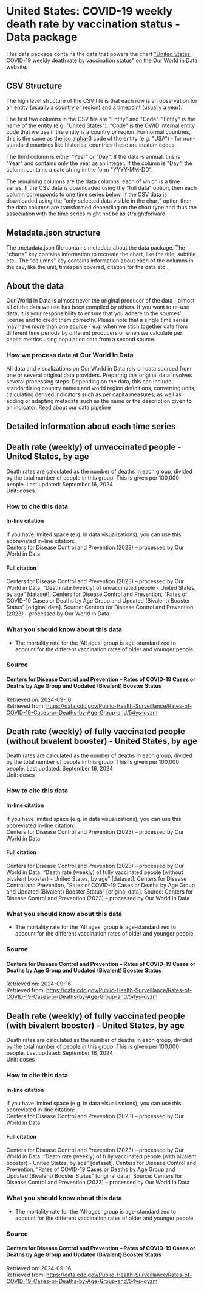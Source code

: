 # United States: COVID-19 weekly death rate by vaccination status - Data package

This data package contains the data that powers the chart ["United States: COVID-19 weekly death rate by vaccination status"](https://ourworldindata.org/grapher/united-states-rates-of-covid-19-deaths-by-vaccination-status?v=1&csvType=full&useColumnShortNames=false) on the Our World in Data website.

## CSV Structure

The high level structure of the CSV file is that each row is an observation for an entity (usually a country or region) and a timepoint (usually a year).

The first two columns in the CSV file are "Entity" and "Code". "Entity" is the name of the entity (e.g. "United States"). "Code" is the OWID internal entity code that we use if the entity is a country or region. For normal countries, this is the same as the [iso alpha-3](https://en.wikipedia.org/wiki/ISO_3166-1_alpha-3) code of the entity (e.g. "USA") - for non-standard countries like historical countries these are custom codes.

The third column is either "Year" or "Day". If the data is annual, this is "Year" and contains only the year as an integer. If the column is "Day", the column contains a date string in the form "YYYY-MM-DD".

The remaining columns are the data columns, each of which is a time series. If the CSV data is downloaded using the "full data" option, then each column corresponds to one time series below. If the CSV data is downloaded using the "only selected data visible in the chart" option then the data columns are transformed depending on the chart type and thus the association with the time series might not be as straightforward.

## Metadata.json structure

The .metadata.json file contains metadata about the data package. The "charts" key contains information to recreate the chart, like the title, subtitle etc.. The "columns" key contains information about each of the columns in the csv, like the unit, timespan covered, citation for the data etc..

## About the data

Our World in Data is almost never the original producer of the data - almost all of the data we use has been compiled by others. If you want to re-use data, it is your responsibility to ensure that you adhere to the sources' license and to credit them correctly. Please note that a single time series may have more than one source - e.g. when we stich together data from different time periods by different producers or when we calculate per capita metrics using population data from a second source.

### How we process data at Our World In Data
All data and visualizations on Our World in Data rely on data sourced from one or several original data providers. Preparing this original data involves several processing steps. Depending on the data, this can include standardizing country names and world region definitions, converting units, calculating derived indicators such as per capita measures, as well as adding or adapting metadata such as the name or the description given to an indicator.
[Read about our data pipeline](https://docs.owid.io/projects/etl/)

## Detailed information about each time series


## Death rate (weekly) of unvaccinated people - United States, by age
Death rates are calculated as the number of deaths in each group, divided by the total number of people in this group. This is given per 100,000 people.
Last updated: September 16, 2024  
Unit: doses  


### How to cite this data

#### In-line citation
If you have limited space (e.g. in data visualizations), you can use this abbreviated in-line citation:  
Centers for Disease Control and Prevention (2023) – processed by Our World in Data

#### Full citation
Centers for Disease Control and Prevention (2023) – processed by Our World in Data. “Death rate (weekly) of unvaccinated people - United States, by age” [dataset]. Centers for Disease Control and Prevention, “Rates of COVID-19 Cases or Deaths by Age Group and Updated (Bivalent) Booster Status” [original data].
Source: Centers for Disease Control and Prevention (2023) – processed by Our World In Data

### What you should know about this data
* The mortality rate for the 'All ages' group is age-standardized to account for the different vaccination rates of older and younger people.

### Source

#### Centers for Disease Control and Prevention – Rates of COVID-19 Cases or Deaths by Age Group and Updated (Bivalent) Booster Status
Retrieved on: 2024-09-16  
Retrieved from: https://data.cdc.gov/Public-Health-Surveillance/Rates-of-COVID-19-Cases-or-Deaths-by-Age-Group-and/54ys-qyzm  


## Death rate (weekly) of fully vaccinated people (without bivalent booster) - United States, by age
Death rates are calculated as the number of deaths in each group, divided by the total number of people in this group. This is given per 100,000 people.
Last updated: September 16, 2024  
Unit: doses  


### How to cite this data

#### In-line citation
If you have limited space (e.g. in data visualizations), you can use this abbreviated in-line citation:  
Centers for Disease Control and Prevention (2023) – processed by Our World in Data

#### Full citation
Centers for Disease Control and Prevention (2023) – processed by Our World in Data. “Death rate (weekly) of fully vaccinated people (without bivalent booster) - United States, by age” [dataset]. Centers for Disease Control and Prevention, “Rates of COVID-19 Cases or Deaths by Age Group and Updated (Bivalent) Booster Status” [original data].
Source: Centers for Disease Control and Prevention (2023) – processed by Our World In Data

### What you should know about this data
* The mortality rate for the 'All ages' group is age-standardized to account for the different vaccination rates of older and younger people.

### Source

#### Centers for Disease Control and Prevention – Rates of COVID-19 Cases or Deaths by Age Group and Updated (Bivalent) Booster Status
Retrieved on: 2024-09-16  
Retrieved from: https://data.cdc.gov/Public-Health-Surveillance/Rates-of-COVID-19-Cases-or-Deaths-by-Age-Group-and/54ys-qyzm  


## Death rate (weekly) of fully vaccinated people (with bivalent booster) - United States, by age
Death rates are calculated as the number of deaths in each group, divided by the total number of people in this group. This is given per 100,000 people.
Last updated: September 16, 2024  
Unit: doses  


### How to cite this data

#### In-line citation
If you have limited space (e.g. in data visualizations), you can use this abbreviated in-line citation:  
Centers for Disease Control and Prevention (2023) – processed by Our World in Data

#### Full citation
Centers for Disease Control and Prevention (2023) – processed by Our World in Data. “Death rate (weekly) of fully vaccinated people (with bivalent booster) - United States, by age” [dataset]. Centers for Disease Control and Prevention, “Rates of COVID-19 Cases or Deaths by Age Group and Updated (Bivalent) Booster Status” [original data].
Source: Centers for Disease Control and Prevention (2023) – processed by Our World In Data

### What you should know about this data
* The mortality rate for the 'All ages' group is age-standardized to account for the different vaccination rates of older and younger people.

### Source

#### Centers for Disease Control and Prevention – Rates of COVID-19 Cases or Deaths by Age Group and Updated (Bivalent) Booster Status
Retrieved on: 2024-09-16  
Retrieved from: https://data.cdc.gov/Public-Health-Surveillance/Rates-of-COVID-19-Cases-or-Deaths-by-Age-Group-and/54ys-qyzm  


    